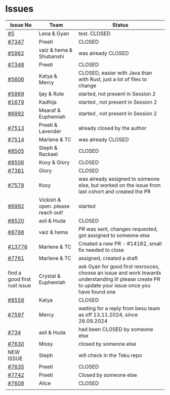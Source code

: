 # Issues

| Issue No                                                                | Team                              | Status                                                                                                                                              |
| ----------------------------------------------------------------------- | --------------------------------- | --------------------------------------------------------------------------------------------------------------------------------------------------- |
| [#5](https://github.com/wiepteam/studygroup/issues/5)                   | Lena & Gyan                       | test. CLOSED                                                                                                                                        |
| [#7347](https://github.com/hyperledger/besu/issues/7347)                | Preeti                            | CLOSED                                                                                                                                              |
| [#5962](https://github.com/hyperledger/besu/issues/5962)                | vaiz & hema & Shubanshi           | was already CLOSED                                                                                                                                  |
| [#7348](https://github.com/hyperledger/besu/issues/7348)                | Preeti                   | CLOSED                                                                                                        |
| [#5606](https://github.com/Consensys/teku/issues/5606)                  | Katya & Mercy                     | CLOSED, easier with Java than with Rust, just a lot of files to change                                                                              |
| [#5969](https://github.com/hyperledger/besu/issues/5969)                | Ijay & Rute                       | started, not present in Session 2                                                                                                                   |
| [#1679](https://github.com/hyperledger/besu-docs/issues/1679)           | Kadhija                           | started , not present in Session 2                                                                                                                  |
| [#6992](https://github.com/Consensys/teku/issues/6992)                  | Mearaf & Euphemiah                | started , not present in Session 2                                                                                                                  |
| [#7513](https://github.com/hyperledger/besu/issues/7513)                | Preeti & Lavender                 | already closed by the author                                                                                                                        |
| [#7514](https://github.com/hyperledger/besu/issues/7514)                | Marlene & TC                      | was already CLOSED                                                                                                                                  |
| [#8505](https://github.com/Consensys/teku/issues/8505)                  | Steph & Rackael                   | CLOSED                                                                                                                                              |
| [#8506](https://github.com/Consensys/teku/issues/8506)                  | Koxy & Glory                      | CLOSED                                                                                                                                              |
| [#7381](https://github.com/hyperledger/besu/issues/7381)                | Glory                             | CLOSED                                                                                                                                      |
| [#7578](https://github.com/hyperledger/besu/issues/7578)                | Koxy                              | was already assigned to someone else, but worked on the issue from last cohort and created the PR                                                   |
| [#6992](https://github.com/Consensys/teku/issues/6992)                  | Vickish & open. please reach out! | started                                                                                                                                             |
| [#8520](https://github.com/Consensys/teku/issues/8520)                  | asli & Huda                       | CLOSED                                                                                                                                              |
| [#8788](https://github.com/foundry-rs/foundry/issues/8788)              | vaiz & hema                       | PR was sent, changes requested, got assigned to someone else                                                             |
| [#13776](https://github.com/ethereum/ethereum-org-website/issues/13776) | Marlene & TC                      | Created a new PR - #14162, small fix needed to close                                                                                               |
| [#7761](https://github.com/hyperledger/besu/issues/7761)                | Marlene & TC                      | assigned, created a draft |
| find a good first rust issue                                            | Crystal & Euphemiah               | ask Gyan for good first resrouces, choose an issue and work towards understanding it! please create PR to update your issue once you have found one |
| [#8559](https://github.com/Consensys/teku/issues/8559)                  | Katya                             | CLOSED                                                                                                                                              |
| [#7597](https://github.com/hyperledger/besu/issues/7597)                | Mercy                             | waiting for a reply from besu team  as off 13.11.2024, since 26.09.2024                                                                                                                |
| [#734](https://github.com/hyperledger/besu/issues/734)                  | asli & Huda                       | had been CLOSED by someone else                                                                     |
| [#7630](https://github.com/hyperledger/besu/issues/7630)                | Missy                             | closed by someone else                                                                                                                                      |
| NEW ISSUE                                                               | Steph                             | will check in the Teku repo                                                                                                                         |
| [#7635](https://github.com/hyperledger/besu/issues/7635)                | Preeti                            | CLOSED                                                                                                                                               |
|  [#7742](https://github.com/hyperledger/besu/issues/7742)               | Preeti                            | Closed by someone else
|  [#7608](https://github.com/hyperledger/besu/issues/7608)               | Alice                            | CLOSED
                                                                                                              |
                                                                                                              
